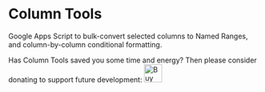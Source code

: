 # Column Tools
Google Apps Script to bulk-convert selected columns to Named Ranges, and column-by-column conditional formatting.


Has Column Tools saved you some time and energy? Then please consider donating to support future development: <a href='https://ko-fi.com/F1F5ERBP' target='_blank'><img height='36' style='border:0px;height:36px;' src='https://az743702.vo.msecnd.net/cdn/kofi2.png?v=0' border='0' alt='Buy Me a Coffee at ko-fi.com' /></a>
